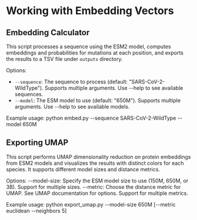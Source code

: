 # Working with Embedding Vectors


## Embedding Calculator

This script processes a sequence using the ESM2 model, computes embeddings and probabilities for mutations at
each position, and exports the results to a TSV file under `outputs` directory.

Options:
- `--sequence`: The sequence to process (default: "SARS-CoV-2-WildType"). Supports multiple arguments. Use --help to see available sequences.
- `--model`: The ESM model to use (default: "650M"). Supports multiple arguments. Use --help to see available models.

Example usage:
    python embed.py --sequence SARS-CoV-2-WildType --model 650M


## Exporting UMAP

This script performs UMAP dimensionality reduction on protein embeddings
from ESM2 models and visualizes the results with distinct colors for each species.
It supports different model sizes and distance metrics.

Options:
    --model-size: Specify the ESM model size to use (150M, 650M, or 3B). Support for multiple sizes.
    --metric: Choose the distance metric for UMAP. See UMAP documentation for options. Support for multiple metrics.

Example usage:
    python export_umap.py --model-size 650M [--metric euclidean --neighbors 5]